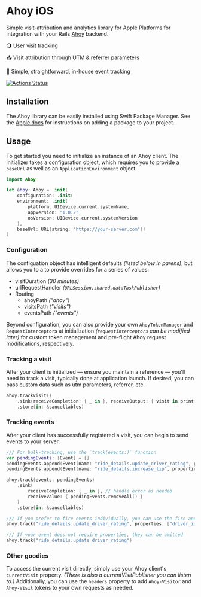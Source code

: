 # Ahoy iOS

Simple visit-attribution and analytics library for Apple Platforms for integration with your Rails [Ahoy](http://github.com/ankane/ahoy) backend.

🌖 User visit tracking

📥 Visit attribution through UTM & referrer parameters

📆 Simple, straightforward, in-house event tracking

[![Actions Status](https://github.com/namolnad/ahoy-ios/workflows/tests/badge.svg)](https://github.com/namolnad/ahoy-ios/actions)

## Installation

The Ahoy library can be easily installed using Swift Package Manager. See the [Apple docs](https://developer.apple.com/documentation/xcode/adding_package_dependencies_to_your_app) for instructions on adding a package to your project.

## Usage

To get started you need to initialize an instance of an Ahoy client. The initializer takes a configuration object, which requires you to provide a `baseUrl` as well as an `ApplicationEnvironment` object.
``` swift
import Ahoy

let ahoy: Ahoy = .init(
    configuration: .init(
    environment: .init(
        platform: UIDevice.current.systemName,
        appVersion: "1.0.2",
        osVersion: UIDevice.current.systemVersion
    ),
    baseUrl: URL(string: "https://your-server.com")!
)
```
### Configuration
The configuation object has intelligent defaults _(listed below in parens)_, but allows you to a to provide overrides for a series of values:
- visitDuration _(30 minutes)_
- urlRequestHandler _(`URLSession.shared.dataTaskPublisher`)_
- Routing
    - ahoyPath _("ahoy")_
    - visitsPath _("visits")_
    - eventsPath _("events")_

Beyond configuration, you can also provide your own `AhoyTokenManager` and `RequestInterceptor`s at initialization _(`requestInterceptors` can be modified later)_ for custom token management and pre-flight Ahoy request modifications, respectively.

### Tracking a visit
After your client is initialized — ensure you maintain a reference — you'll need to track a visit, typically done at application launch. If desired, you can pass custom data such as utm parameters, referrer, etc.

``` swift
ahoy.trackVisit()
    .sink(receiveCompletion: { _ in }, receiveOutput: { visit in print(visit) })
    .store(in: &cancellables)
```

### Tracking events
After your client has successfully registered a visit, you can begin to send events to your server.
``` swift
/// For bulk-tracking, use the `track(events:)` function
var pendingEvents: [Event] = []
pendingEvents.append(Event(name: "ride_details.update_driver_rating", properties: ["driver_id": 4]))
pendingEvents.append(Event(name: "ride_details.increase_tip", properties: ["driver_id": 4]))

ahoy.track(events: pendingEvents)
    .sink(
        receiveCompletion: { _ in }, // handle error as needed
        receiveValue: { pendingEvents.removeAll() }
    )
    .store(in: &cancellables)

/// If you prefer to fire events individually, you can use the fire-and-forget convenience method
ahoy.track("ride_details.update_driver_rating", properties: ["driver_id": 4])

/// If your event does not require properties, they can be omitted
ahoy.track("ride_details.update_driver_rating")
```

### Other goodies
To access the current visit directly, simply use your Ahoy client's `currentVisit` property. _(There is also a currentVisitPublisher you can listen to.)_ Additionally, you can use the `headers` property to add `Ahoy-Visitor` and `Ahoy-Visit` tokens to your own requests as needed.
